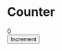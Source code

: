 <!DOCTYPE html>
<html lang="en">
<head>
<meta charset="UTF-8">
<meta name="viewport" content="width=device-width, initial-scale=1.0">
<title>Counter</title>
</head>
<body>

<h1>Counter</h1>

<div id="counterDisplay">0</div>
<button id="incrementButton">Increment</button>

<script>
  // Ottieni riferenze agli elementi del DOM
  const counterDisplay = document.getElementById('counterDisplay');
  const incrementButton = document.getElementById('incrementButton');

  let counter = 0;

  // Aggiungi un gestore di eventi al bottone per incrementare il contatore
  incrementButton.addEventListener('click', function() {
    counter++;
    counterDisplay.textContent = counter;
  });
</script>

</body>
</html>
